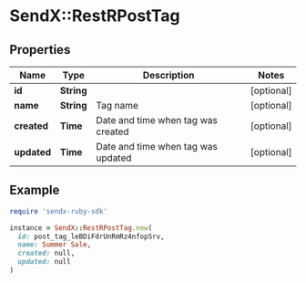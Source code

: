 # SendX::RestRPostTag

## Properties

| Name | Type | Description | Notes |
| ---- | ---- | ----------- | ----- |
| **id** | **String** |  | [optional] |
| **name** | **String** | Tag name | [optional] |
| **created** | **Time** | Date and time when tag was created | [optional] |
| **updated** | **Time** | Date and time when tag was updated | [optional] |

## Example

```ruby
require 'sendx-ruby-sdk'

instance = SendX::RestRPostTag.new(
  id: post_tag_leBDiFdrUnRmRz4nfopSrv,
  name: Summer Sale,
  created: null,
  updated: null
)
```

